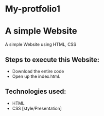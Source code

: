 # My-protfolio1
# A simple Website
 A simple Website using HTML, CSS 
 
## Steps to execute this Website:
- Download the entire code 
- Open up the index.html.

## Technologies used: 
- HTML
- CSS [style/Presentation]
